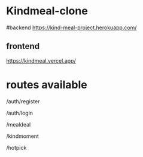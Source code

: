 # Kindmeal-clone
#backend 
https://kind-meal-project.herokuapp.com/


## frontend

https://kindmeal.vercel.app/


# routes available

/auth/register


/auth/login


/mealdeal


/kindmoment


/hotpick
